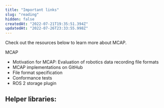 ```yaml
---
title: "Important links"
slug: "reading"
hidden: false
createdAt: "2022-07-21T19:35:51.394Z"
updatedAt: "2022-07-26T23:33:55.998Z"
---
```

Check out the resources below to learn more about MCAP.

MCAP
- Motivation for MCAP: Evaluation of robotics data recording file formats
- MCAP implementations on GitHub
- File format specification
- Conformance tests
- ROS 2 storage plugin

Helper libraries:
-